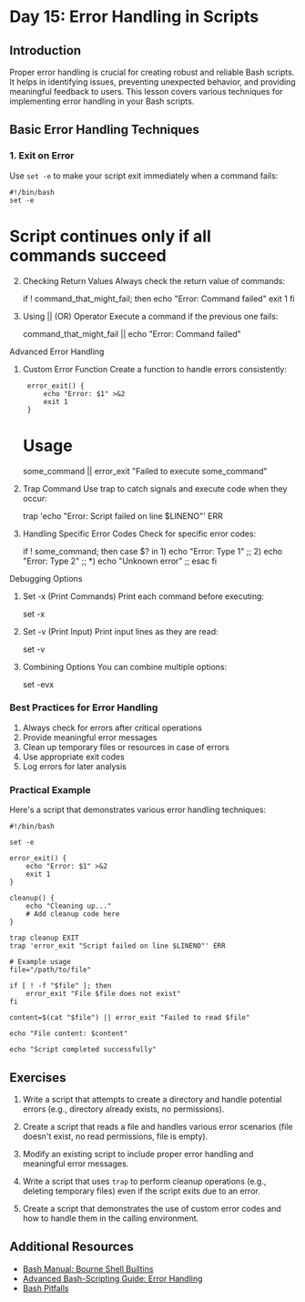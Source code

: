 # Day 15: Error Handling in Scripts

## Introduction

Proper error handling is crucial for creating robust and reliable Bash scripts. It helps in identifying issues, preventing unexpected behavior, and providing meaningful feedback to users. This lesson covers various techniques for implementing error handling in your Bash scripts.

## Basic Error Handling Techniques

### 1. Exit on Error

Use `set -e` to make your script exit immediately when a command fails:


    #!/bin/bash
    set -e

# Script continues only if all commands succeed

2. Checking Return Values
Always check the return value of commands:


    if ! command_that_might_fail; then
        echo "Error: Command failed"
        exit 1
    fi

3. Using || (OR) Operator
Execute a command if the previous one fails:


    command_that_might_fail || echo "Error: Command failed"

Advanced Error Handling
1. Custom Error Function
Create a function to handle errors consistently:


        error_exit() {
            echo "Error: $1" >&2
            exit 1
        }
    
    # Usage
    some_command || error_exit "Failed to execute some_command"

2. Trap Command
Use trap to catch signals and execute code when they occur:


    trap 'echo "Error: Script failed on line $LINENO"' ERR

3. Handling Specific Error Codes
Check for specific error codes:

    
    if ! some_command; then
        case $? in
            1) echo "Error: Type 1" ;;
            2) echo "Error: Type 2" ;;
            *) echo "Unknown error" ;;
        esac
    fi

Debugging Options
1. Set -x (Print Commands)
Print each command before executing:

    
    set -x

2. Set -v (Print Input)
Print input lines as they are read:

    
    set -v

3. Combining Options
You can combine multiple options:

    
    set -evx

### Best Practices for Error Handling

1. Always check for errors after critical operations
2. Provide meaningful error messages
3. Clean up temporary files or resources in case of errors
4. Use appropriate exit codes
5. Log errors for later analysis

### Practical Example
Here's a script that demonstrates various error handling techniques:


    #!/bin/bash
    
    set -e
    
    error_exit() {
        echo "Error: $1" >&2
        exit 1
    }
    
    cleanup() {
        echo "Cleaning up..."
        # Add cleanup code here
    }
    
    trap cleanup EXIT
    trap 'error_exit "Script failed on line $LINENO"' ERR
    
    # Example usage
    file="/path/to/file"
    
    if [ ! -f "$file" ]; then
        error_exit "File $file does not exist"
    fi
    
    content=$(cat "$file") || error_exit "Failed to read $file"
    
    echo "File content: $content"
    
    echo "Script completed successfully"

## Exercises

1. Write a script that attempts to create a directory and handle potential errors (e.g., directory already exists, no permissions).

2. Create a script that reads a file and handles various error scenarios (file doesn't exist, no read permissions, file is empty).

3. Modify an existing script to include proper error handling and meaningful error messages.

4. Write a script that uses `trap` to perform cleanup operations (e.g., deleting temporary files) even if the script exits due to an error.

5. Create a script that demonstrates the use of custom error codes and how to handle them in the calling environment.

## Additional Resources

- [Bash Manual: Bourne Shell Builtins](https://www.gnu.org/software/bash/manual/html_node/Bourne-Shell-Builtins.html)
- [Advanced Bash-Scripting Guide: Error Handling](https://tldp.org/LDP/abs/html/debugging.html)
- [Bash Pitfalls](http://mywiki.wooledge.org/BashPitfalls)